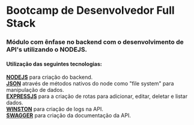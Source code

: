 # Bootcamp de Desenvolvedor Full Stack

### Módulo com ênfase no backend com o desenvolvimento de API's utilizando o NODEJS. 

#### Utilização das seguintes tecnologias:  
 **[NODEJS](https://nodejs.org/en/)** para criação do backend.  
 **[JSON](https://www.json.org/)** através de métodos nativos do node como "file system" para manipulação de dados.  
 **[EXPRESSJS](https://expressjs.com/)** para a criação de rotas para adicionar, editar, deletar e listar dados.  
 **[WINSTON](https://github.com/winstonjs/winston#readme)** para criação de logs na API.  
 **[SWAGGER](https://swagger.io/)** para criação da documentação da API.  
